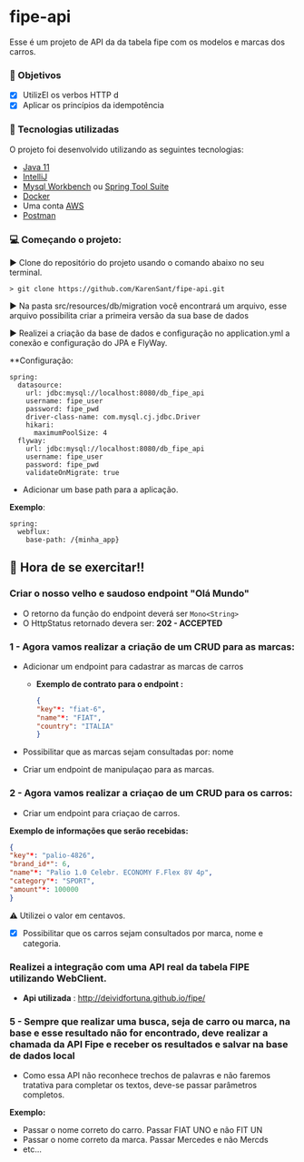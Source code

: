 # fipe-api


Esse é um projeto de API da da tabela fipe com os modelos e marcas dos carros. 



### 📜️ Objetivos
- [x] UtilizEI os verbos HTTP d
- [x] Aplicar os princípios da idempotência

### 🚀 Tecnologias utilizadas

O projeto foi desenvolvido utilizando as seguintes tecnologias:

- [Java 11](https://go.java/?intcmp=gojava-banner-java-com)
- [IntelliJ](https://www.jetbrains.com/pt-br/idea/download/#section=linux)
- [Mysql Workbench](https://dev.mysql.com/downloads/workbench/) ou [Spring Tool Suite](hhttps://spring.io/tools)
- [Docker](https://www.docker.com/get-started)
- Uma conta [AWS](https://aws.amazon.com/pt/)
- [Postman](https://www.postman.com/downloads/)


### 💻️ Começando o projeto:
▶️ Clone do repositório do projeto usando o comando abaixo no seu terminal.

   ```shell
   > git clone https://github.com/KarenSant/fipe-api.git
   ```
 
▶️ Na pasta src/resources/db/migration você encontrará um arquivo, esse arquivo possibilita criar a primeira versão da sua base de dados

▶️ Realizei a criação da base de dados e configuração no application.yml a conexão e configuração do JPA e FlyWay. 
  
**Configuração:
  ``` spel
  spring:
    datasource:
      url: jdbc:mysql://localhost:8080/db_fipe_api
      username: fipe_user
      password: fipe_pwd
      driver-class-name: com.mysql.cj.jdbc.Driver
      hikari:
        maximumPoolSize: 4
    flyway:
      url: jdbc:mysql://localhost:8080/db_fipe_api
      username: fipe_user
      password: fipe_pwd
      validateOnMigrate: true
  ```
- Adicionar um base path para a aplicação. 
  
**Exemplo**:
  ``` spel
  spring:
    webflux:
      base-path: /{minha_app}
  ```

## 📝️ Hora de se exercitar!! 

### Criar o nosso velho e saudoso endpoint "Olá Mundo"

- O retorno da função do endpoint deverá ser `Mono<String>`
- O HttpStatus retornado devera ser: **202 - ACCEPTED**

### 1 - Agora vamos realizar a criação de um CRUD para as marcas:
- Adicionar um endpoint para cadastrar as marcas de carros 
  - **Exemplo de contrato para o endpoint :**
    
    ``` json
    {
    "key"*: "fiat-6",
    "name"*: "FIAT",
    "country": "ITALIA"
    }
    ```
- Possibilitar que as marcas sejam consultadas por: nome

- Criar um endpoint de manipulaçao para as marcas.

### 2 - Agora vamos realizar a criaçao de um CRUD para os carros:
- Criar um endpoint para criaçao de carros.

**Exemplo de informações que serão recebidas:**
``` json
{
"key"*: "palio-4826",
"brand_id*": 6,
"name"*: "Palio 1.0 Celebr. ECONOMY F.Flex 8V 4p",
"category"*: "SPORT",
"amount"*: 100000
}
```
⚠️ Utilizei o valor em centavos.
  


- [x] Possibilitar que os carros sejam consultados por marca, nome e categoria.

### Realizei a integração com uma API real da tabela FIPE utilizando WebClient.

- **Api utilizada** : http://deividfortuna.github.io/fipe/

### 5 - Sempre que realizar uma busca, seja de carro ou marca, na base e esse resultado não for encontrado, deve realizar a chamada da API Fipe e receber os resultados e salvar na base de dados local

- Como essa API não reconhece trechos de palavras e não faremos tratativa para completar os textos, deve-se passar parâmetros completos.
  
**Exemplo:**
  - Passar o nome correto do carro. Passar FIAT UNO e não FIT UN
  - Passar o nome correto da marca. Passar Mercedes e não Mercds
  - etc...
  
